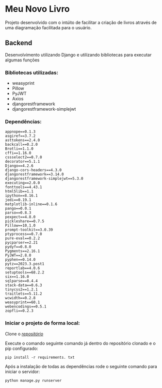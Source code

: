 # Meu Novo Livro

Projeto desenvolvido com o intúito de facilitar a criação de livros através de uma diagramação facilitada para o usuário.

## Backend

Desenvolvimento utilizando Django e utilizando bibliotecas para executar algumas funções

### Bibliotecas utilizadas:

- weasyprint
- Pillow
- PyJWT
- Axios
- djangorestframework
- djangorestframework-simplejwt

### Dependências:

```
appnope==0.1.3
asgiref==3.7.2
asttokens==2.4.0
backcall==0.2.0
Brotli==1.1.0
cffi==1.16.0
cssselect2==0.7.0
decorator==5.1.1
Django==4.2.6
django-cors-headers==4.3.0
djangorestframework==3.14.0
djangorestframework-simplejwt==5.3.0
executing==2.0.0
fonttools==4.43.1
html5lib==1.1
ipython==8.16.1
jedi==0.19.1
matplotlib-inline==0.1.6
pango==0.0.1
parso==0.8.3
pexpect==4.8.0
pickleshare==0.7.5
Pillow==10.1.0
prompt-toolkit==3.0.39
ptyprocess==0.7.0
pure-eval==0.2.2
pycparser==2.21
pydyf==0.8.0
Pygments==2.16.1
PyJWT==2.8.0
pyphen==0.14.0
pytz==2023.3.post1
reportlab==4.0.6
setuptools==68.2.2
six==1.16.0
sqlparse==0.4.4
stack-data==0.6.3
tinycss2==1.2.1
traitlets==5.11.2
wcwidth==0.2.8
weasyprint==60.1
webencodings==0.5.1
zopfli==0.2.3
```

### Iniciar o projeto de forma local:

Clone o _[repositório](https://github.com/cosgon/meu_novo_livro_api)_

Execute o comando seguinte comando já dentro do repositório clonado e o pip configurado:

```
pip install -r requirements. txt
```

Após a instalação de todas as dependências rode o seguinte comando para iniciar o servidor:

```
python manage.py runserver
```
